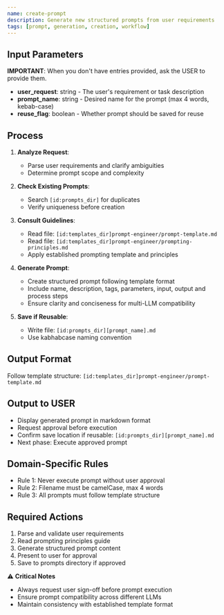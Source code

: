 ```yaml
---
name: create-prompt
description: Generate new structured prompts from user requirements
tags: [prompt, generation, creation, workflow]
---
```


## Input Parameters
**IMPORTANT**: When you don't have entries provided, ask the USER to provide them.
- **user_request**: string - The user's requirement or task description
- **prompt_name**: string - Desired name for the prompt (max 4 words, kebab-case)
- **reuse_flag**: boolean - Whether prompt should be saved for reuse

## Process

1. **Analyze Request**: 
   - Parse user requirements and clarify ambiguities
   - Determine prompt scope and complexity

2. **Check Existing Prompts**:
   - Search `[id:prompts_dir]` for duplicates
   - Verify uniqueness before creation

3. **Consult Guidelines**:
   - Read file: `[id:templates_dir]prompt-engineer/prompt-template.md`
   - Read file: `[id:templates_dir]prompt-engineer/prompting-principles.md`
   - Apply established prompting template and principles

4. **Generate Prompt**:
   - Create structured prompt following template format
   - Include name, description, tags, parameters, input, output and process steps
   - Ensure clarity and conciseness for multi-LLM compatibility

5. **Save if Reusable**:
   - Write file: `[id:prompts_dir][prompt_name].md`
   - Use kabhabcase naming convention

## Output Format
Follow template structure: `[id:templates_dir]prompt-engineer/prompt-template.md`

## Output to USER
- Display generated prompt in markdown format
- Request approval before execution
- Confirm save location if reusable: `[id:prompts_dir][prompt_name].md`
- Next phase: Execute approved prompt

## Domain-Specific Rules
- Rule 1: Never execute prompt without user approval
- Rule 2: Filename must be camelCase, max 4 words
- Rule 3: All prompts must follow template structure

## Required Actions
1. Parse and validate user requirements
2. Read prompting principles guide
3. Generate structured prompt content
4. Present to user for approval
5. Save to prompts directory if approved

⚠️ **Critical Notes**
- Always request user sign-off before prompt execution
- Ensure prompt compatibility across different LLMs
- Maintain consistency with established template format




